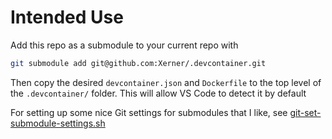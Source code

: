 # Intended Use

Add this repo as a submodule to your current repo with 

```sh
git submodule add git@github.com:Xerner/.devcontainer.git
```

Then copy the desired `devcontainer.json` and `Dockerfile` to the top level of the `.devcontainer/` folder. This will allow VS Code to detect it by default

For setting up some nice Git settings for submodules that I like, see [git-set-submodule-settings.sh](https://github.com/Xerner/repos/blob/main/scripts/git-set-submodule-settings.sh)
